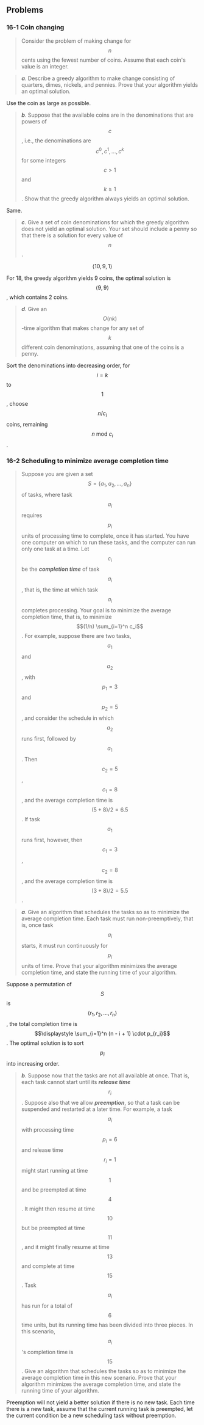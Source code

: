 ## Problems

### 16-1 Coin changing

> Consider the problem of making change for $$n$$ cents using the fewest number of coins. Assume that each coin's value is an integer.

> __*a*__. Describe a greedy algorithm to make change consisting of quarters, dimes, nickels, and pennies. Prove that your algorithm yields an optimal solution.

Use the coin as large as possible.

> __*b*__. Suppose that the available coins are in the denominations that are powers of $$c$$, i.e., the denominations are $$c^0, c^1, \dots, c^k$$ for some integers $$c > 1$$ and $$k \ge 1$$. Show that the greedy algorithm always yields an optimal solution.

Same.

> __*c*__. Give a set of coin denominations for which the greedy algorithm does not yield an optimal solution. Your set should include a penny so that there is a solution for every value of $$n$$.

$$\langle 10, 9, 1 \rangle$$

For 18, the greedy algorithm yields 9 coins, the optimal solution is $$\langle 9,9 \rangle$$, which contains 2 coins.

> __*d*__. Give an $$O(nk)$$-time algorithm that makes change for any set of $$k$$ different coin denominations, assuming that one of the coins is a penny.

Sort the denominations into decreasing order, for $$i=k$$ to $$1$$, choose $$n / c_i$$ coins, remaining $$n~\text{mod}~c_i$$.

### 16-2 Scheduling to minimize average completion time

> Suppose you are given a set $$S = \{a_1, a_2, \dots, a_n\}$$ of tasks, where task $$a_i$$ requires $$p_i$$ units of processing time to complete, once it has started. You have one computer on which to run these tasks, and the computer can run only one task at a time. Let $$c_i$$ be the __*completion time*__ of task $$a_i$$ , that is, the time at which task $$a_i$$ completes processing. Your goal is to minimize the average completion time, that is, to minimize $$(1/n) \sum_{i=1}^n c_i$$. For example, suppose there are two tasks, $$a_1$$ and $$a_2$$, with $$p_1 = 3$$ and $$p_2 = 5$$, and consider the schedule in which $$a_2$$ runs first, followed by $$a_1$$. Then $$c_2 = 5$$, $$c_1 = 8$$, and the average completion time is $$(5 + 8)/2 = 6.5$$. If task $$a_1$$ runs first, however, then $$c_1 = 3$$, $$c_2 = 8$$, and the average completion time is $$(3 + 8)/2 = 5.5$$.

> __*a*__. Give an algorithm that schedules the tasks so as to minimize the average completion time. Each task must run non-preemptively, that is, once task $$a_i$$ starts, it must run continuously for $$p_i$$ units of time. Prove that your algorithm minimizes the average completion time, and state the running time of your algorithm.

Suppose a permutation of $$S$$ is $$\langle r_1, r_2, \dots, r_n \rangle$$, the total completion time is $$\displaystyle \sum_{i=1}^n (n - i + 1) \cdot p_{r_i}$$.
The optimal solution is to sort $$p_i$$ into increasing order.

> __*b*__. Suppose now that the tasks are not all available at once. That is, each task cannot start until its __*release time*__ $$r_i$$ . Suppose also that we allow __*preemption*__, so that a task can be suspended and restarted at a later time. For example, a task $$a_i$$ with processing time $$p_i = 6$$ and release time $$r_i = 1$$ might start running at time $$1$$ and be preempted at time $$4$$. It might then resume at time $$10$$ but be preempted at time $$11$$, and it might finally resume at time $$13$$ and complete at time $$15$$. Task $$a_i$$ has run for a total of $$6$$ time units, but its running time has been divided into three pieces. In this scenario, $$a_i$$'s completion time is $$15$$. Give an algorithm that schedules the tasks so as to minimize the average completion time in this new scenario. Prove that your algorithm minimizes the average completion time, and state the running time of your algorithm.

Preemption will not yield a better solution if there is no new task.
Each time there is a new task, assume that the current running task is preempted, let the current condition be a new scheduling task without preemption.
